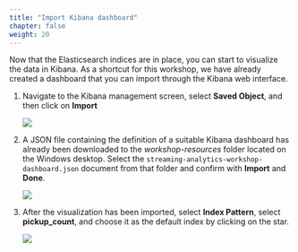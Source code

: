```yaml
---
title: "Import Kibana dashboard"
chapter: false
weight: 20
---
```


Now that the Elasticsearch indices are in place, you can start to visualize the data in Kibana. As a shortcut for this workshop, we have already created a dashboard that you can import through the Kibana web interface.

1. Navigate to the Kibana management screen, select **Saved Object**, and then click on **Import**

	![](/images/kibana-2-import-objects.png)

1. A JSON file containing the definition of a suitable Kibana dashboard has already been downloaded to the *workshop-resources* folder located on the Windows desktop. Select the `streaming-analytics-workshop-dashboard.json` document from that folder and confirm with **Import** and **Done**.

	![](/images/kibana-3-upload-json.png)

1. After the visualization has been imported, select **Index Pattern**, select **pickup_count**, and choose it as the default index by clicking on the star.

	![](/images/kibana-4-default-index.png)
